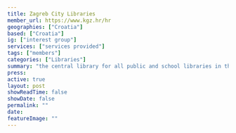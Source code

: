 ```yaml
---
title: Zagreb City Libraries
member_url: https://www.kgz.hr/hr
geographies: ["Croatia"]
based: ["Croatia"]
ig: ["interest group"] 
services: ["services provided"] 
tags: ["members"]
categories: ["Libraries"]
summary: "the central library for all public and school libraries in the Zagreb County, and the biggest institution among public libraries in Croatia."
press:
active: true
layout: post
showReadTime: false
showDate: false
permalink: ""
date: 
featureImage: ""
---
```

